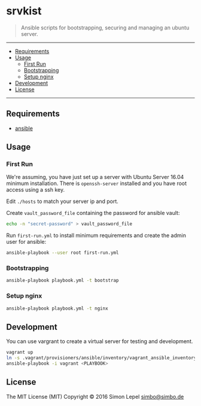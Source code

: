 srvkist
=======

  > Ansible scripts for bootstrapping, securing and managing an ubuntu server.

---

<!-- TOC -->

- [Requirements](#requirements)
- [Usage](#usage)
  - [First Run](#first-run)
  - [Bootstrapping](#bootstrapping)
  - [Setup nginx](#setup-nginx)
- [Development](#development)
- [License](#license)

<!-- /TOC -->

---


## Requirements

  - [ansible](http://docs.ansible.com/ansible/latest/intro_installation.html)


## Usage


### First Run

We're assuming, you have just set up a server with Ubuntu Server 16.04 minimum
installation. There is `openssh-server` installed and you have root access using
a ssh key.

Edit `./hosts` to match your server ip and port.

Create `vault_password_file` containing the password for ansible vault:

``` sh
echo -n "secret-password" > vault_password_file
```

Run `first-run.yml` to install minimum requirements and create the admin user
for ansible:

``` sh
ansible-playbook --user root first-run.yml
```


### Bootstrapping

``` sh
ansible-playbook playbook.yml -t bootstrap
```


### Setup nginx

``` sh
ansible-playbook playbook.yml -t nginx
```


## Development

You can use vargrant to create a virtual server for testing and development.

``` sh
vagrant up
ln -s .vagrant/provisioners/ansible/inventory/vagrant_ansible_inventory vagrant
ansible-playbook -i vagrant <PLAYBOOK>
```


## License

The MIT License (MIT)
Copyright © 2016 Simon Lepel <simbo@simbo.de>
